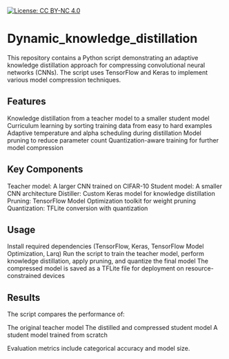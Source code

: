 [![License: CC BY-NC 4.0](https://img.shields.io/badge/License-CC_BY--NC_4.0-lightgrey.svg)](https://creativecommons.org/licenses/by-nc/4.0/)


# Dynamic_knowledge_distillation

This repository contains a Python script demonstrating an adaptive knowledge distillation approach for compressing convolutional neural networks (CNNs). The script uses TensorFlow and Keras to implement various model compression techniques.
## Features

Knowledge distillation from a teacher model to a smaller student model
Curriculum learning by sorting training data from easy to hard examples
Adaptive temperature and alpha scheduling during distillation
Model pruning to reduce parameter count
Quantization-aware training for further model compression

## Key Components

Teacher model: A larger CNN trained on CIFAR-10
Student model: A smaller CNN architecture
Distiller: Custom Keras model for knowledge distillation
Pruning: TensorFlow Model Optimization toolkit for weight pruning
Quantization: TFLite conversion with quantization

## Usage

Install required dependencies (TensorFlow, Keras, TensorFlow Model Optimization, Larq)
Run the script to train the teacher model, perform knowledge distillation, apply pruning, and quantize the final model
The compressed model is saved as a TFLite file for deployment on resource-constrained devices

## Results
The script compares the performance of:

The original teacher model
The distilled and compressed student model
A student model trained from scratch

Evaluation metrics include categorical accuracy and model size.
